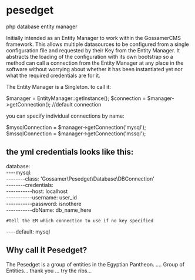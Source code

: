 # pesedget
php database entity manager

Initially intended as an Entity Manager to work within the GossamerCMS framework. This allows multiple datasources to be 
configured from a single configuration file and requested by their Key from the Entity Manager.
It abstracts the loading of the configuration with its own bootstrap so a method can call a connection from the Entity Manager at any
place in the software without worrying about whether it has been instantiated yet nor what the required credentials are for it.

The Entity Manager is a Singleton. to call it:

$manager = EntityManager::getInstance();
$connection = $manager->getConnection(); //default connection

you can specify individual connections by name:

$mysqlConnection = $manager->getConnection('mysql');
$mssqlConnection = $manager->getConnection('mssql');

the yml credentials looks like this:
--------------
database:  
----mysql:  
--------class: 'Gossamer\Pesedget\Database\DBConnection'  
--------credentials:  
-----------host: localhost  
-----------username: user_id  
-----------password: isnothere  
-----------dbName: db_name_here  
    
    #tell the EM which connection to use if no key specified          
----default: mysql
        
        
Why call it Pesedget?
--------------
The Pesedget is a group of entities in the Egyptian Pantheon. .... Group of Entities... thank you ... try the ribs...        

